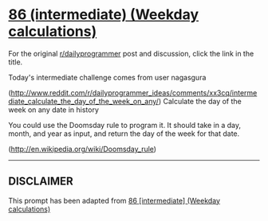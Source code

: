 # [86 (intermediate) (Weekday calculations)](https://www.reddit.com/r/dailyprogrammer/comments/xx97s/882012_challenge_86_intermediate_weekday/)

For the original [r/dailyprogrammer](https://www.reddit.com/r/dailyprogrammer/) post and discussion, click the link in the title.

Today's intermediate challenge comes from user nagasgura

(http://www.reddit.com/r/dailyprogrammer_ideas/comments/xx3cq/intermediate_calculate_the_day_of_the_week_on_any/)
Calculate the day of the week on any date in history

You could use the Doomsday rule to program it. It should take in a day, month, and year as input, and return the day of the week for that date.

(http://en.wikipedia.org/wiki/Doomsday_rule)

----
## **DISCLAIMER**
This prompt has been adapted from [86 [intermediate] (Weekday calculations)](https://www.reddit.com/r/dailyprogrammer/comments/xx97s/882012_challenge_86_intermediate_weekday/
)
